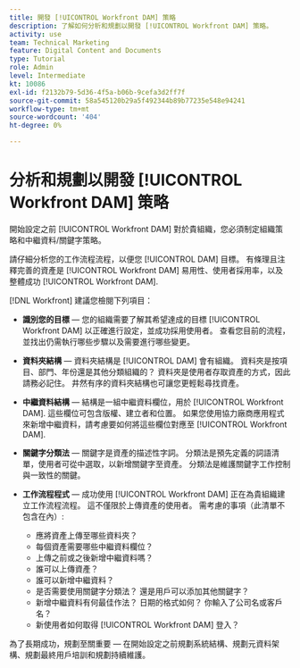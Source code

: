 ```yaml
---
title: 開發 [!UICONTROL Workfront DAM] 策略
description: 了解如何分析和規劃以開發 [!UICONTROL Workfront DAM] 策略。
activity: use
team: Technical Marketing
feature: Digital Content and Documents
type: Tutorial
role: Admin
level: Intermediate
kt: 10086
exl-id: f2132b79-5d36-4f5a-b06b-9cefa3d2ff7f
source-git-commit: 58a545120b29a5f492344b89b77235e548e94241
workflow-type: tm+mt
source-wordcount: '404'
ht-degree: 0%

---
```


# 分析和規劃以開發 [!UICONTROL Workfront DAM] 策略

開始設定之前 [!UICONTROL Workfront DAM] 對於貴組織，您必須制定組織策略和中繼資料/關鍵字策略。

請仔細分析您的工作流程流程，以便您 [!UICONTROL DAM] 目標。 有條理且注釋完善的資產是 [!UICONTROL Workfront DAM] 易用性、使用者採用率，以及整體成功 [!UICONTROL Workfront DAM].

[!DNL Workfront] 建議您檢閱下列項目：

* **識別您的目標** — 您的組織需要了解其希望達成的目標 [!UICONTROL Workfront DAM] 以正確進行設定，並成功採用使用者。 查看您目前的流程，並找出仍需執行哪些步驟以及需要進行哪些變更。
* **資料夾結構** — 資料夾結構是 [!UICONTROL DAM] 會有組織。 資料夾是按項目、部門、年份還是其他分類組織的？ 資料夾是使用者存取資產的方式，因此請務必記住。 井然有序的資料夾結構也可讓您更輕鬆尋找資產。
* **中繼資料結構** — 結構是一組中繼資料欄位，用於 [!UICONTROL Workfront DAM]. 這些欄位可包含版權、建立者和位置。 如果您使用協力廠商應用程式來新增中繼資料，請考慮要如何將這些欄位對應至 [!UICONTROL Workfront DAM].
* **關鍵字分類法** — 關鍵字是資產的描述性字詞。 分類法是預先定義的詞語清單，使用者可從中選取，以新增關鍵字至資產。 分類法是維護關鍵字工作控制與一致性的關鍵。
* **工作流程程式** — 成功使用 [!UICONTROL Workfront DAM] 正在為貴組織建立工作流程流程。 這不僅限於上傳資產的使用者。 需考慮的事項（此清單不包含在內）:

   * 應將資產上傳至哪些資料夾？
   * 每個資產需要哪些中繼資料欄位？
   * 上傳之前或之後新增中繼資料嗎？
   * 誰可以上傳資產？
   * 誰可以新增中繼資料？
   * 是否需要使用關鍵字分類法？ 還是用戶可以添加其他關鍵字？
   * 新增中繼資料有何最佳作法？ 日期的格式如何？ 你輸入了公司名或客戶名？
   * 新使用者如何取得 [!UICONTROL Workfront DAM] 登入？

為了長期成功，規劃至關重要 — 在開始設定之前規劃系統結構、規劃元資料架構、規劃最終用戶培訓和規劃持續維護。
